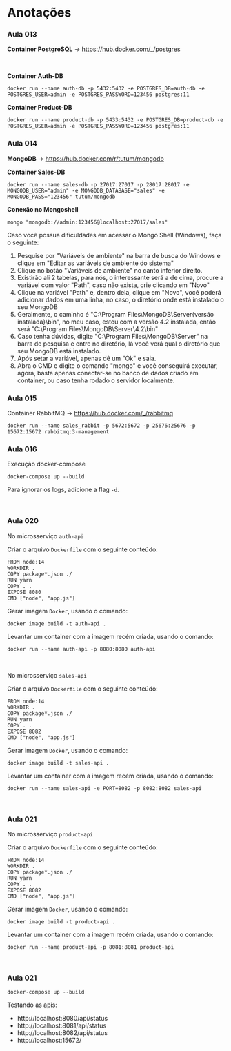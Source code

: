 # Anotações

### **Aula 013**

**Container PostgreSQL** -> https://hub.docker.com/_/postgres

<br>

**Container Auth-DB**

```
docker run --name auth-db -p 5432:5432 -e POSTGRES_DB=auth-db -e POSTGRES_USER=admin -e POSTGRES_PASSWORD=123456 postgres:11
```

**Container Product-DB**

```
docker run --name product-db -p 5433:5432 -e POSTGRES_DB=product-db -e POSTGRES_USER=admin -e POSTGRES_PASSWORD=123456 postgres:11
```

### **Aula 014**

**MongoDB** -> https://hub.docker.com/r/tutum/mongodb

**Container Sales-DB**

```
docker run --name sales-db -p 27017:27017 -p 28017:28017 -e MONGODB_USER="admin" -e MONGODB_DATABASE="sales" -e MONGODB_PASS="123456" tutum/mongodb
```

**Conexão no Mongoshell**

```
mongo "mongodb://admin:123456@localhost:27017/sales"
```

Caso você possua dificuldades em acessar o Mongo Shell (Windows), faça o seguinte:

1. Pesquise por "Variáveis de ambiente" na barra de busca do Windows e clique em "Editar as variáveis de ambiente do sistema"
2. Clique no botão "Variáveis de ambiente" no canto inferior direito.
3. Existirão ali 2 tabelas, para nós, o interessante será a de cima, procure a variável com valor "Path", caso não exista, crie clicando em "Novo"
4. Clique na variável "Path" e, dentro dela, clique em "Novo", você poderá adicionar dados em uma linha, no caso, o diretório onde está instalado o seu MongoDB
5. Geralmente, o caminho é "C:\Program Files\MongoDB\Server\{versão instalada}\bin", no meu caso, estou com a versão 4.2 instalada, então será "C:\Program Files\MongoDB\Server\4.2\bin"
6. Caso tenha dúvidas, digite "C:\Program Files\MongoDB\Server" na barra de pesquisa e entre no diretório, lá você verá qual o diretório que seu MongoDB está instalado.
7. Após setar a variável, apenas dê um "Ok" e saia.
8. Abra o CMD e digite o comando "mongo" e você conseguirá executar, agora, basta apenas conectar-se no banco de dados criado em container, ou caso tenha rodado o servidor localmente.

### **Aula 015**

Container RabbitMQ -> https://hub.docker.com/_/rabbitmq

```
docker run --name sales_rabbit -p 5672:5672 -p 25676:25676 -p 15672:15672 rabbitmq:3-management
```

### **Aula 016**

Execução docker-compose

```
docker-compose up --build
```

Para ignorar os logs, adicione a flag `-d`.

<br>

### **Aula 020**

No microsserviço `auth-api`

Criar o arquivo `Dockerfile` com o seguinte conteúdo:

```
FROM node:14
WORKDIR .
COPY package*.json ./
RUN yarn
COPY . .
EXPOSE 8080
CMD ["node", "app.js"]
```

Gerar imagem `Docker`, usando o comando:

```
docker image build -t auth-api .
```

Levantar um container com a imagem recém criada, usando o comando:

```
docker run --name auth-api -p 8080:8080 auth-api
```

<br>

No microsserviço `sales-api`

Criar o arquivo `Dockerfile` com o seguinte conteúdo:

```
FROM node:14
WORKDIR .
COPY package*.json ./
RUN yarn
COPY . .
EXPOSE 8082
CMD ["node", "app.js"]
```

Gerar imagem `Docker`, usando o comando:

```
docker image build -t sales-api .
```

Levantar um container com a imagem recém criada, usando o comando:

```
docker run --name sales-api -e PORT=8082 -p 8082:8082 sales-api
```

<br>

### **Aula 021**

No microsserviço `product-api`

Criar o arquivo `Dockerfile` com o seguinte conteúdo:

```
FROM node:14
WORKDIR .
COPY package*.json ./
RUN yarn
COPY . .
EXPOSE 8082
CMD ["node", "app.js"]
```

Gerar imagem `Docker`, usando o comando:

```
docker image build -t product-api .
```

Levantar um container com a imagem recém criada, usando o comando:

```
docker run --name product-api -p 8081:8081 product-api
```

<br>

### **Aula 021**

```
docker-compose up --build
```

Testando as apis:

- http://localhost:8080/api/status
- http://localhost:8081/api/status
- http://localhost:8082/api/status
- http://localhost:15672/
